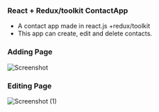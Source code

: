 ### React + Redux/toolkit ContactApp
- A contact app made in react.js +redux/toolkit
- This app can create, edit and delete contacts.

### Adding Page

![Screenshot](https://user-images.githubusercontent.com/65031891/168501040-0c60efda-fb1f-4e42-85e8-7226333d122e.png)

### Editing Page
![Screenshot (1)](https://user-images.githubusercontent.com/65031891/168501082-96cc331c-1ca8-4294-aacf-4c4599057645.png)
